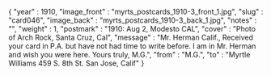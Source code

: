 {
  "year" : 1910,
  "image_front" : "myrts_postcards_1910-3_front_1.jpg",
  "slug" : "card046",
  "image_back" : "myrts_postcards_1910-3_back_1.jpg",
  "notes" : "",
  "weight" : 1,
  "postmark" : "1910: Aug 2, Modesto CAL",
  "cover" : "Photo of Arch Rock, Santa Cruz, Cal",
  "message" : "Mr. Herman Calif., Received your card in P.A. but have not had time to write before. I am in Mr. Herman and wish you were here. Yours truly, M.G.",
  "from" : "M.G.",
  "to" : "Myrtle Williams 459 S. 8th St. San Jose, Calif"
}
